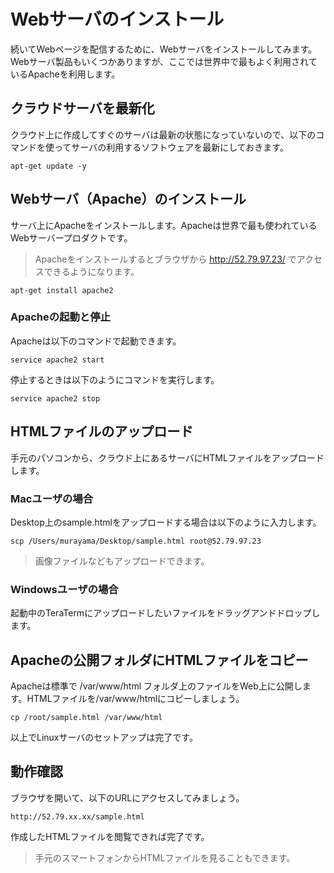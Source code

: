 # Webサーバのインストール

続いてWebページを配信するために、Webサーバをインストールしてみます。Webサーバ製品もいくつかありますが、ここでは世界中で最もよく利用されているApacheを利用します。

## クラウドサーバを最新化

クラウド上に作成してすぐのサーバは最新の状態になっていないので、以下のコマンドを使ってサーバの利用するソフトウェアを最新にしておきます。

```
apt-get update -y
```

## Webサーバ（Apache）のインストール

サーバ上にApacheをインストールします。Apacheは世界で最も使われているWebサーバープロダクトです。

> Apacheをインストールするとブラウザから http://52.79.97.23/ でアクセスできるようになります。

```
apt-get install apache2
```

### Apacheの起動と停止

Apacheは以下のコマンドで起動できます。

```
service apache2 start
```

停止するときは以下のようにコマンドを実行します。

```
service apache2 stop
```

## HTMLファイルのアップロード

手元のパソコンから、クラウド上にあるサーバにHTMLファイルをアップロードします。

### Macユーザの場合

Desktop上のsample.htmlをアップロードする場合は以下のように入力します。

```
scp /Users/murayama/Desktop/sample.html root@52.79.97.23
```

> 画像ファイルなどもアップロードできます。

### Windowsユーザの場合

起動中のTeraTermにアップロードしたいファイルをドラッグアンドドロップします。


## Apacheの公開フォルダにHTMLファイルをコピー

Apacheは標準で /var/www/html フォルダ上のファイルをWeb上に公開します。HTMLファイルを/var/www/htmlにコピーしましょう。

```
cp /root/sample.html /var/www/html
```

以上でLinuxサーバのセットアップは完了です。

## 動作確認

ブラウザを開いて、以下のURLにアクセスしてみましょう。

```
http://52.79.xx.xx/sample.html
```

作成したHTMLファイルを閲覧できれば完了です。

> 手元のスマートフォンからHTMLファイルを見ることもできます。
